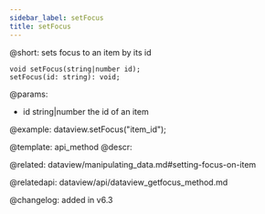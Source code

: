 ```yaml
---
sidebar_label: setFocus
title: setFocus
---          
```


@short: sets focus to an item by its id

```todoapi
void setFocus(string|number id);
setFocus(id: string): void;
```

@params:
- id	string|number      the id of an item

@example:
dataview.setFocus("item_id");


@template: api_method
@descr:

@related: dataview/manipulating_data.md#setting-focus-on-item

@relatedapi: dataview/api/dataview_getfocus_method.md

@changelog:
added in v6.3

